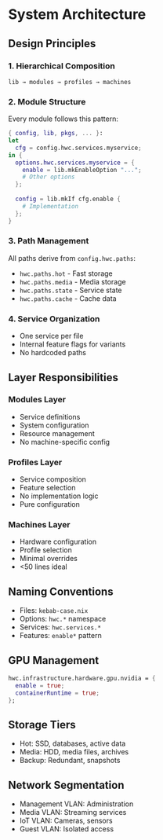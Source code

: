 # System Architecture

## Design Principles

### 1. Hierarchical Composition
```
lib → modules → profiles → machines
```

### 2. Module Structure
Every module follows this pattern:
```nix
{ config, lib, pkgs, ... }:
let
  cfg = config.hwc.services.myservice;
in {
  options.hwc.services.myservice = {
    enable = lib.mkEnableOption "...";
    # Other options
  };
  
  config = lib.mkIf cfg.enable {
    # Implementation
  };
}
```

### 3. Path Management
All paths derive from `config.hwc.paths`:

- `hwc.paths.hot` - Fast storage
- `hwc.paths.media` - Media storage
- `hwc.paths.state` - Service state
- `hwc.paths.cache` - Cache data

### 4. Service Organization

- One service per file
- Internal feature flags for variants
- No hardcoded paths

## Layer Responsibilities

### Modules Layer

- Service definitions
- System configuration
- Resource management
- No machine-specific config

### Profiles Layer

- Service composition
- Feature selection
- No implementation logic
- Pure configuration

### Machines Layer

- Hardware configuration
- Profile selection
- Minimal overrides
- <50 lines ideal

## Naming Conventions

- Files: `kebab-case.nix`
- Options: `hwc.*` namespace
- Services: `hwc.services.*`
- Features: `enable*` pattern

## GPU Management

```nix
hwc.infrastructure.hardware.gpu.nvidia = {
  enable = true;
  containerRuntime = true;
};
```

## Storage Tiers

- Hot: SSD, databases, active data
- Media: HDD, media files, archives
- Backup: Redundant, snapshots

## Network Segmentation

- Management VLAN: Administration
- Media VLAN: Streaming services
- IoT VLAN: Cameras, sensors
- Guest VLAN: Isolated access
